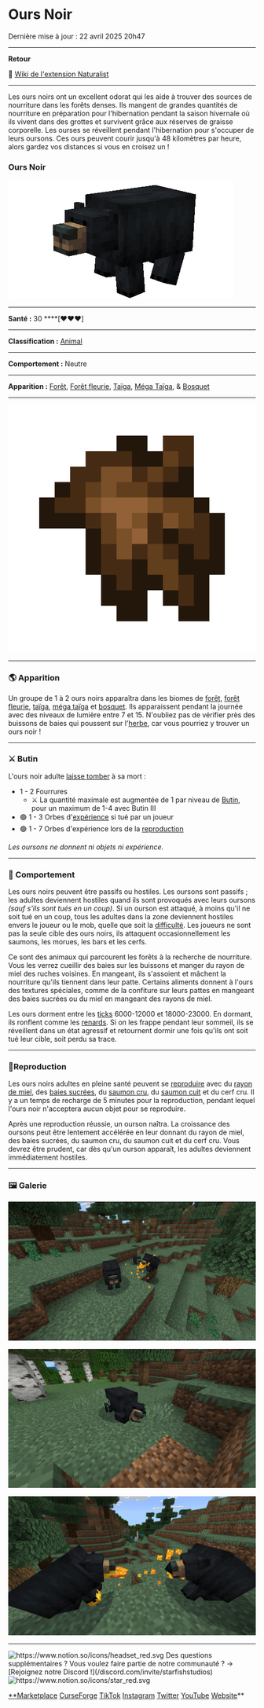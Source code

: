 # Ours Noir

Dernière mise à jour : 22 avril 2025 20h47

---

**Retour**

🐻 [Wiki de l'extension Naturalist](/www.notion.so/1a7a9a61c3f1800c8e32e893d6e7f430?pvs=21)

---

Les ours noirs ont un excellent odorat qui les aide à trouver des sources de nourriture dans les forêts denses. Ils mangent de grandes quantités de nourriture en préparation pour l'hibernation pendant la saison hivernale où ils vivent dans des grottes et survivent grâce aux réserves de graisse corporelle. Les ourses se réveillent pendant l'hibernation pour s'occuper de leurs oursons. Ces ours peuvent courir jusqu'à 48 kilomètres par heure, alors gardez vos distances si vous en croisez un !

<aside>

### **Ours Noir**

![black_bear2.gif](black_bear2.gif)

---

**Santé :** 30 ****[♥️♥️♥️]

---

**Classification :** [Animal](/minecraft.fandom.com/wiki/Animal)

---

**Comportement :** Neutre

---

**Apparition :** [Forêt](/minecraft.wiki/w/Forest), [Forêt fleurie](/minecraft.wiki/w/Flower_Forest), [Taïga](/minecraft.wiki/w/Taiga), [Méga Taïga](/minecraft.wiki/w/Old_Growth_Pine_Taiga), & [Bosquet](/minecraft.wiki/w/Grove)

---

![fur.png](fur.png)

</aside>

---

### 🌎 Apparition

Un groupe de 1 à 2 ours noirs apparaîtra dans les biomes de [forêt](/minecraft.wiki/w/Forest), [forêt fleurie](/minecraft.wiki/w/Flower_Forest), [taïga](/minecraft.wiki/w/Taiga), [méga taïga](/minecraft.wiki/w/Old_Growth_Pine_Taiga) et [bosquet](/minecraft.wiki/w/Grove). Ils apparaissent pendant la journée avec des niveaux de lumière entre 7 et 15. N'oubliez pas de vérifier près des buissons de baies qui poussent sur l'[herbe](/minecraft.fandom.com/wiki/Grass_Block), car vous pourriez y trouver un ours noir !

---

### ⚔️ Butin

L'ours noir adulte [laisse tomber](/minecraft.fandom.com/wiki/Drops) à sa mort :

- 1 - 2 Fourrures
    - ⚔️ La quantité maximale est augmentée de 1 par niveau de [Butin](/minecraft.fandom.com/wiki/Looting), pour un maximum de 1-4 avec Butin III
- 🟢 1 - 3 Orbes d'[expérience](/minecraft.fandom.com/wiki/Experience) si tué par un joueur
- 🟢 1 - 7 Orbes d'expérience lors de la [reproduction](/minecraft.fandom.com/wiki/Breeding)

*Les oursons ne donnent ni objets ni expérience.*

---

### 🧠 Comportement

Les ours noirs peuvent être passifs ou hostiles. Les oursons sont passifs ; les adultes deviennent hostiles quand ils sont provoqués avec leurs oursons *(sauf s'ils sont tués en un coup)*. Si un ourson est attaqué, à moins qu'il ne soit tué en un coup, tous les adultes dans la zone deviennent hostiles envers le joueur ou le mob, quelle que soit la [difficulté](/minecraft.fandom.com/wiki/Difficulty). Les joueurs ne sont pas la seule cible des ours noirs, ils attaquent occasionnellement les saumons, les morues, les bars et les cerfs.

Ce sont des animaux qui parcourent les forêts à la recherche de nourriture. Vous les verrez cueillir des baies sur les buissons et manger du rayon de miel des ruches voisines. En mangeant, ils s'assoient et mâchent la nourriture qu'ils tiennent dans leur patte. Certains aliments donnent à l'ours des textures spéciales, comme de la confiture sur leurs pattes en mangeant des baies sucrées ou du miel en mangeant des rayons de miel.

Les ours dorment entre les [ticks](/minecraft.fandom.com/wiki/Tick) 6000-12000 et 18000-23000. En dormant, ils ronflent comme les [renards](/minecraft.fandom.com/wiki/Fox). Si on les frappe pendant leur sommeil, ils se réveillent dans un état agressif et retournent dormir une fois qu'ils ont soit tué leur cible, soit perdu sa trace.

---

### 🥚Reproduction

Les ours noirs adultes en pleine santé peuvent se [reproduire](/minecraft.fandom.com/wiki/Breeding) avec du [rayon de miel](/minecraft.wiki/w/Honeycomb), des [baies sucrées](/minecraft.wiki/w/Sweet_Berries), du [saumon cru](/minecraft.wiki/w/Raw_Salmon), du [saumon cuit](/minecraft.wiki/w/Cooked_Salmon) et du cerf cru. Il y a un temps de recharge de 5 minutes pour la reproduction, pendant lequel l'ours noir n'acceptera aucun objet pour se reproduire.

Après une reproduction réussie, un ourson naîtra. La croissance des oursons peut être lentement accélérée en leur donnant du rayon de miel, des baies sucrées, du saumon cru, du saumon cuit et du cerf cru. Vous devrez être prudent, car dès qu'un ourson apparaît, les adultes deviennent immédiatement hostiles.

---

### 🖼️ Galerie

![bear_family.PNG](bear_family.png)

![bear_napping.PNG](bear_napping.png)

![bears eating honey.PNG](bears_eating_honey.png)

---

<aside>
<img src="https://www.notion.so/icons/headset_red.svg" alt="https://www.notion.so/icons/headset_red.svg" width="40px" /> Des questions supplémentaires ? Vous voulez faire partie de notre communauté ? → [Rejoignez notre Discord !](/discord.com/invite/starfishstudios)

</aside>

<aside>
<img src="https://www.notion.so/icons/star_red.svg" alt="https://www.notion.so/icons/star_red.svg" width="40px" />

[**Marketplace](/www.minecraft.net/en-us/marketplace/creator?name=Starfish%20Studios)      [CurseForge](/www.curseforge.com/members/starfish_studios/projects)      [TikTok](/www.tiktok.com/@starfishstudios)      [Instagram](/www.instagram.com/starfishstudiosinc/)      [Twitter](/twitter.com/starfishstudios)      [YouTube](/www.youtube.com/@starfishstudios)      [Website](/starfish-studios.com/)**

</aside> 